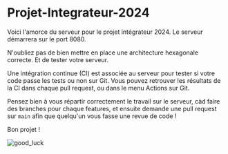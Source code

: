 # Projet-Integrateur-2024

Voici l'amorce du serveur pour le projet intégrateur 2024. 
Le serveur démarrera sur le port 8080. 

N'oubliez pas de bien mettre en place une architecture hexagonale correcte. Et de tester votre serveur.

Une intégration continue (CI) est associée au serveur pour tester si votre code passe les tests ou non sur Git. 
Vous pouvez retrouver les résultats de la CI dans chaque pull request, ou dans le menu Actions sur Git. 

Pensez bien à vous répartir correctement le travail sur le serveur, càd faire des branches pour chaque features, et ensuite demande une pull request sur `main` afin que quelqu'un vous fasse une revue de code ! 

Bon projet !

![good_luck](https://tenor.com/fr/view/pirates-of-the-caribbean-good-luck-johnny-depp-gif-26735862.gif)

